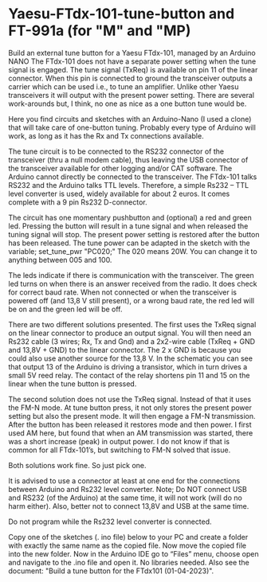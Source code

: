 # Yaesu-FTdx-101-tune-button and FT-991a (for "M" and "MP)
Build an external tune button for a Yaesu FTdx-101, managed by an Arduino NANO
The FTdx-101 does not have a separate power setting when the tune signal is engaged. The tune signal (TxReq) is available on pin 11 of the linear connector. When this pin is connected to ground the transceiver outputs a carrier which can be used i.e., to tune an amplifier. Unlike other Yaesu transceivers it will output with the present power setting. There are several work-arounds but, I think, no one as nice as a one button tune would be.

Here you find circuits and sketches with an Arduino-Nano (I used a clone) that will take care of one-button tuning. Probably every type of Arduino will work, as long as it has the Rx and Tx connections available.

The tune circuit is to be connected to the RS232 connector of the transceiver (thru a null modem cable), thus leaving the USB connector of the transceiver available for other logging and/or CAT software. The Arduino cannot directly be connected to the transceiver. The FTdx-101 talks RS232 and the Arduino talks TTL levels. Therefore, a simple Rs232 – TTL level converter is used, widely available for about 2 euros. It comes complete with a 9 pin Rs232 D-connector.

The circuit has one momentary pushbutton and (optional) a red and green led. Pressing the button will result in a tune signal and when released the tuning signal will stop. The present power setting is restored after the button has been released. The tune power can be adapted in the sketch with the variable; set_tune_pwr "PC020;" The 020 means 20W. You can change it to anything between 005 and 100. 

The leds indicate if there is communication with the transceiver. The green led turns on when there is an answer received from the radio. It does check for correct baud rate. When not connected or when the transceiver is powered off (and 13,8 V still present), or a wrong baud rate, the red led will be on and the green led will be off.
 
There are two different solutions presented. The first uses the TxReq signal on the linear connector to produce an output signal. You will then need an Rs232 cable (3 wires; Rx, Tx and Gnd) and a 2x2-wire cable (TxReq + GND and 13,8V + GND) to the linear connector. The 2 x GND is because you could also use another source for the 13,8 V.
In the schematic you can see that output 13 of the Arduino is driving a transistor, which in turn drives a small 5V reed relay. The contact of the relay shortens pin 11 and 15 on the linear when the tune button is pressed.

The second solution does not use the TxReq signal. Instead of that it uses the FM-N mode. At tune button press, it not only stores the present power setting but also the present mode. It will then engage a FM-N transmission. After the button has been released it restores mode and then power.
I first used AM here, but found that when an AM transmission was started, there was a short increase (peak) in output power. I do not know if that is common for all FTdx-101’s, but switching to FM-N solved that issue.

Both solutions work fine. So just pick one.

It is advised to use a connector at least at one end for the connections between Arduino and Rs232 level converter.
Note; Do NOT connect USB and RS232 (of the Arduino) at the same time, it will not work (will do no harm either). Also, better not to connect 13,8V and USB at the same time.

Do not program while the Rs232 level converter is connected.


Copy one of the sketches (. ino file) below to your PC and create a folder with exactly the same name as the copied file. Now move the copied file into the new folder.
Now in the Arduino IDE go to “Files” menu, choose open and navigate to the .ino file and open it.
No libraries needed.
Also see the document: "Build a tune button for the FTdx101 (01-04-2023)".

